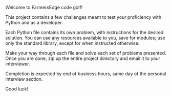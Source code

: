 Welcome to FarmersEdge code golf!

This project contains a few challenges meant to test your proficiency with Python and as a developer.

Each Python file contains its own problem, with instructions for the desired solution. You can use any resources
available to you, save for modules; use only the standard library, except for when instructed otherwise.

Make your way through each file and solve each set of problems presented. Once you are done, zip up the entire project
directory and email it to your interviewer.

Completion is expected by end of business hours, same day of the personal interview section.

Good luck!

